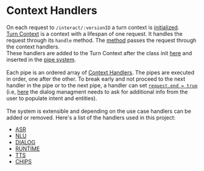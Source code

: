 # Context Handlers

On each request to `/interact/:versionID` a turn context is [initialized](https://github.com/voiceflow/general-runtime/blob/f0f653753da42d67033598d3c228e460b4655863/lib/controllers/interact.ts#L26). <br/>
[Turn Context](https://github.com/voiceflow/runtime/blob/66e167e281eef019632b2ca6bf11305f032e807e/lib/Context/index.ts#L33) is a context with a lifespan of one request. It handles the request through its `handle` method. The [method](https://github.com/voiceflow/runtime/blob/66e167e281eef019632b2ca6bf11305f032e807e/lib/Context/index.ts#L16) passes the request through the context handlers.<br/>
These handlers are added to the Turn Context after the class init [here](https://github.com/voiceflow/general-runtime/blob/f0f653753da42d67033598d3c228e460b4655863/lib/controllers/interact.ts#L27) and inserted in the [pipe system](https://github.com/voiceflow/runtime/blob/66e167e281eef019632b2ca6bf11305f032e807e/lib/Context/index.ts#L9). <br/><br/>
Each pipe is an ordered array of [Context Handlers](https://github.com/voiceflow/runtime/blob/058fdd208ece6d7361c2af8f0b7b291a37671b69/lib/Context/types.ts#L16). The pipes are executed in order, one after the other. To break early and not proceed to the next handler in the pipe or to the next pipe, a handler can set [`request.end = true`](https://github.com/voiceflow/runtime/blob/66e167e281eef019632b2ca6bf11305f032e807e/lib/Context/index.ts#L25) (i.e, [here](https://github.com/voiceflow/general-runtime/blob/9727599fff72fb7a3114229732fffa5410c03a23/lib/services/dialog/index.ts#L167) the dialog managment needs to ask for additional info from the user to populate intent and entities). <br/><br/>
The system is extensible and depending on the use case handlers can be added or removed.
Here's a list of the handlers used in this project:

- [ASR](https://voiceflow-general-runtime.netlify.app/modules/services_asr.html)
- [NLU](https://voiceflow-general-runtime.netlify.app/modules/services_nlu.html)
- [DIALOG](https://voiceflow-general-runtime.netlify.app/modules/services_dialog.html)
- [RUNTIME](https://voiceflow-general-runtime.netlify.app/modules/services_runtime.html)
- [TTS](https://voiceflow-general-runtime.netlify.app/modules/services_tts.html)
- [CHIPS](https://voiceflow-general-runtime.netlify.app/modules/services_chips.html)
